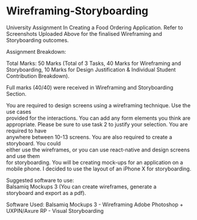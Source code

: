 # Wireframing-Storyboarding
University Assignment In Creating a Food Ordering Application. Refer to Screenshots Uploaded Above for the finalised Wireframing and Storyboarding outcomes.

Assignment Breakdown:

Total Marks: 50 Marks (Total of 3 Tasks, 40 Marks for Wireframing and Storyboarding, 10 Marks for Design Justification & Individual Student Contribution Breakdown).

Full marks (40/40) were received in Wireframing and Storyboarding Section. 

You	 are	 required	 to	 design	 screens	 using	 a	 wireframing	 technique.	 Use	 the	 use	 cases	
provided  for	 the	 interactions.	 You	 can	 add	 any	 form	 elements	 you	 think	 are	
appropriate. Please be	sure	to	use	task	2	to	justify	your	selection.	You	are	required	to	have	
anywhere	between	10-13	screens. You	are	also	required	to	create	a	storyboard.	You	could	
either	use	the	wireframes,	or	you	can	use	react-native	and	design	screens	and	use	them	
for	storyboarding.	You	will	be	creating	mock-ups	for	an	application	on	a	mobile	phone. I decided to use the layout of an iPhone X for storyboarding.

Suggested	software to	use:	
Balsamiq	Mockups	3	(You	can	create	wireframes,	generate	a	
storyboard	and	export	as	a	pdf).

Software Used:
Balsamiq Mockups 3 - Wireframing
Adobe Photoshop + UXPIN/Axure RP - Visual Storyboarding 


